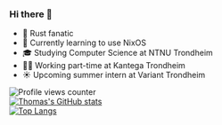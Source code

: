 ### Hi there 👋
- 🦀 Rust fanatic
- 🌱 Currently learning to use NixOS
- 🎓 Studying Computer Science at NTNU Trondheim
- 👨‍💼 Working part-time at Kantega Trondheim
- ☀️ Upcoming summer intern at Variant Trondheim

![Profile views counter](https://komarev.com/ghpvc/?username=thomsen85&&style=flat-square)  
[![Thomas's GitHub stats](https://github-readme-stats.vercel.app/api?username=thomsen85)](https://github.com/anuraghazra/github-readme-stats)
<br>
[![Top Langs](https://github-readme-stats.vercel.app/api/top-langs/?username=thomsen85)](https://github.com/anuraghazra/github-readme-stats)

<!--
**thomsen85/thomsen85** is a ✨ _special_ ✨ repository because its `README.md` (this file) appears on your GitHub profile.

Here are some ideas to get you started:

- 🔭 I’m currently working on ...

- 👯 I’m looking to collaborate on ...
- 🤔 I’m looking for help with ...
- 💬 Ask me about ...
- 📫 How to reach me: ...
- 😄 Pronouns: ...
- ⚡ Fun fact: ...
-->

